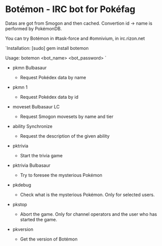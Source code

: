 # Botémon - IRC bot for Pokéfag

Datas are got from Smogon and then cached. Convertion id -> name is performed by PokémonDB.

You can try Botémon in #task-force and #omnivium, in irc.rizon.net
 

`Installation: [sudo] gem install botemon

Usage: botemon <bot_name> <bot_password> <server> <channels>`


- pkmn Bulbasaur
  * Request Pokédex data by name

- pkmn 1
  * Request Pokédex data by id

- moveset Bulbasaur LC
  * Request Smogon movesets by name and tier

- ability Synchronize
  * Request the description of the given ability

- pktrivia
  * Start the trivia game

- pktrivia Bulbasaur
  * Try to foresee the mysterious Pokémon

- pkdebug
  * Check what is the mysterious Pokémon. Only for selected users.

- pkstop
  * Abort the game. Only for channel operators and the user who has started the game.

- pkversion
  * Get the version of Botémon
